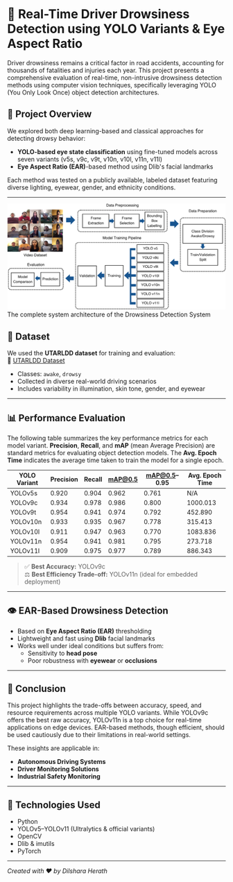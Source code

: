 # 🛑 Real-Time Driver Drowsiness Detection using YOLO Variants & Eye Aspect Ratio

Driver drowsiness remains a critical factor in road accidents, accounting for thousands of fatalities and injuries each year. This project presents a comprehensive evaluation of real-time, non-intrusive drowsiness detection methods using computer vision techniques, specifically leveraging YOLO (You Only Look Once) object detection architectures.

## 🧠 Project Overview

We explored both deep learning-based and classical approaches for detecting drowsy behavior:
- **YOLO-based eye state classification** using fine-tuned models across seven variants (v5s, v9c, v9t, v10n, v10l, v11n, v11l)
- **Eye Aspect Ratio (EAR)**-based method using Dlib's facial landmarks

Each method was tested on a publicly available, labeled dataset featuring diverse lighting, eyewear, gender, and ethnicity conditions.

---

<img src="assests/system2.png" width='1000'>
The complete system architecture of the Drowsiness Detection System 

## 📂 Dataset

We used the **UTARLDD dataset** for training and evaluation:  
🔗 [UTARLDD Dataset](https://sites.google.com/view/utarldd/home?authuser=0)

- Classes: `awake`, `drowsy`
- Collected in diverse real-world driving scenarios
- Includes variability in illumination, skin tone, gender, and eyewear

---

## 📊 Performance Evaluation

The following table summarizes the key performance metrics for each model variant. **Precision**, **Recall**, and **mAP** (mean Average Precision) are standard metrics for evaluating object detection models. The **Avg. Epoch Time** indicates the average time taken to train the model for a single epoch.

| YOLO Variant | Precision | Recall | mAP@0.5 | mAP@0.5–0.95 | Avg. Epoch Time |
|--------------|-----------|--------|---------|--------------|-----------------|
| YOLOv5s      | 0.920     | 0.904  | 0.962   | 0.761        | N/A             |
| YOLOv9c      | 0.934     | 0.978  | 0.986   | 0.800        | 1000.013        |
| YOLOv9t      | 0.954     | 0.941  | 0.974   | 0.792        | 452.890         |
| YOLOv10n     | 0.933     | 0.935  | 0.967   | 0.778        | 315.413         |
| YOLOv10l     | 0.911     | 0.947  | 0.963   | 0.770        | 1083.836        |
| YOLOv11n     | 0.954     | 0.941  | 0.981   | 0.795        | 273.718         |
| YOLOv11l     | 0.909     | 0.975  | 0.977   | 0.789        | 886.343         |

> ✅ **Best Accuracy:** YOLOv9c  
> ⚖️ **Best Efficiency Trade-off:** YOLOv11n (ideal for embedded deployment)

---

## 👁️ EAR-Based Drowsiness Detection

- Based on **Eye Aspect Ratio (EAR)** thresholding
- Lightweight and fast using **Dlib** facial landmarks
- Works well under ideal conditions but suffers from:
  - Sensitivity to **head pose**
  - Poor robustness with **eyewear** or **occlusions**

---


## 📌 Conclusion

This project highlights the trade-offs between accuracy, speed, and resource requirements across multiple YOLO variants. While YOLOv9c offers the best raw accuracy, YOLOv11n is a top choice for real-time applications on edge devices. EAR-based methods, though efficient, should be used cautiously due to their limitations in real-world settings.

These insights are applicable in:
- **Autonomous Driving Systems**
- **Driver Monitoring Solutions**
- **Industrial Safety Monitoring**

---


## 🔧 Technologies Used

- Python
- YOLOv5–YOLOv11 (Ultralytics & official variants)
- OpenCV
- Dlib & imutils
- PyTorch

---

*Created with ❤️ by Dilshara Herath*
